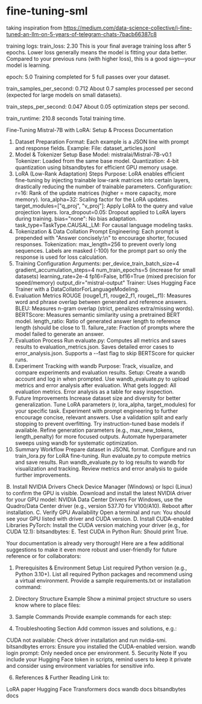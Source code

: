 # fine-tuning-sml

taking inspiration from https://medium.com/data-science-collective/i-fine-tuned-an-llm-on-5-years-of-telegram-chats-7bacb66387c8

training logs: 
train_loss: 2.30
This is your final average training loss after 5 epochs. Lower loss generally means the model is fitting your data better. Compared to your previous runs (with higher loss), this is a good sign—your model is learning.

epoch: 5.0
Training completed for 5 full passes over your dataset.

train_samples_per_second: 0.712
About 0.7 samples processed per second (expected for large models on small datasets).

train_steps_per_second: 0.047
About 0.05 optimization steps per second.

train_runtime: 210.8 seconds
Total training time.

Fine-Tuning Mistral-7B with LoRA: Setup & Process Documentation
1. Dataset Preparation
Format: Each example is a JSON line with prompt and response fields.
Example:
File: dataset_articles.jsonl
2. Model & Tokenizer Setup
Base Model: mistralai/Mistral-7B-v0.1
Tokenizer: Loaded from the same base model.
Quantization: 4-bit quantization using bitsandbytes for efficient GPU memory usage.
3. LoRA (Low-Rank Adaptation) Steps
Purpose: LoRA enables efficient fine-tuning by injecting trainable low-rank matrices into certain layers, drastically reducing the number of trainable parameters.
Configuration:
r=16: Rank of the update matrices (higher = more capacity, more memory).
lora_alpha=32: Scaling factor for the LoRA updates.
target_modules=["q_proj", "v_proj"]: Apply LoRA to the query and value projection layers.
lora_dropout=0.05: Dropout applied to LoRA layers during training.
bias="none": No bias adaptation.
task_type=TaskType.CAUSAL_LM: For causal language modeling tasks.
4. Tokenization & Data Collation
Prompt Engineering:
Each prompt is prepended with "Answer concisely:\n" to encourage shorter, focused responses.
Tokenization:
max_length=256 to prevent overly long sequences.
Labels are masked (-100) for the prompt part so only the response is used for loss calculation.
5. Training Configuration
Arguments:
per_device_train_batch_size=4
gradient_accumulation_steps=4
num_train_epochs=5 (increase for small datasets)
learning_rate=2e-4
fp16=False, bf16=True (mixed precision for speed/memory)
output_dir="mistral-output"
Trainer:
Uses Hugging Face Trainer with a DataCollatorForLanguageModeling.
6. Evaluation Metrics
ROUGE (rouge1_f1, rouge2_f1, rougeL_f1):
Measures word and phrase overlap between generated and reference answers.
BLEU:
Measures n-gram overlap (strict, penalizes extra/missing words).
BERTScore:
Measures semantic similarity using a pretrained BERT model.
length_ratio:
Ratio of generated answer length to reference length (should be close to 1).
failure_rate:
Fraction of prompts where the model failed to generate an answer.
7. Evaluation Process
Run evaluate.py:
Computes all metrics and saves results to evaluation_metrics.json.
Saves detailed error cases to error_analysis.json.
Supports a --fast flag to skip BERTScore for quicker runs.
8. Experiment Tracking with wandb
Purpose:
Track, visualize, and compare experiments and evaluation results.
Setup:
Create a wandb account and log in when prompted.
Use wandb_evaluate.py to upload metrics and error analysis after evaluation.
What gets logged:
All evaluation metrics.
Error analysis as a table for easy inspection.
9. Future Improvements
Increase dataset size and diversity for better generalization.
Tune LoRA parameters (r, lora_alpha, target_modules) for your specific task.
Experiment with prompt engineering to further encourage concise, relevant answers.
Use a validation split and early stopping to prevent overfitting.
Try instruction-tuned base models if available.
Refine generation parameters (e.g., max_new_tokens, length_penalty) for more focused outputs.
Automate hyperparameter sweeps using wandb for systematic optimization.
10. Summary Workflow
Prepare dataset in JSONL format.
Configure and run train_lora.py for LoRA fine-tuning.
Run evaluate.py to compute metrics and save results.
Run wandb_evaluate.py to log results to wandb for visualization and tracking.
Review metrics and error analysis to guide further improvements.

B. Install NVIDIA Drivers
Check Device Manager (Windows) or lspci (Linux) to confirm the GPU is visible.
Download and install the latest NVIDIA driver for your GPU model:
NVIDIA Data Center Drivers
For Windows, use the Quadro/Data Center driver (e.g., version 537.70 for V100/A10).
Reboot after installation.
C. Verify GPU Availability
Open a terminal and run:
You should see your GPU listed with driver and CUDA version.
D. Install CUDA-enabled Libraries
PyTorch:
Install the CUDA version matching your driver (e.g., for CUDA 12.1):
bitsandbytes:
E. Test CUDA in Python
Run:
Should print True.

Your documentation is already very thorough! Here are a few additional suggestions to make it even more robust and user-friendly for future reference or for collaborators:

1. Prerequisites & Environment Setup
List required Python version (e.g., Python 3.10+).
List all required Python packages and recommend using a virtual environment.
Provide a sample requirements.txt or installation command:
2. Directory Structure Example
Show a minimal project structure so users know where to place files:

3. Sample Commands
Provide example commands for each step:

4. Troubleshooting Section
Add common issues and solutions, e.g.:

CUDA not available: Check driver installation and run nvidia-smi.
bitsandbytes errors: Ensure you installed the CUDA-enabled version.
wandb login prompt: Only needed once per environment.
5. Security Note
If you include your Hugging Face token in scripts, remind users to keep it private and consider using environment variables for sensitive info.

6. References & Further Reading
Link to:

LoRA paper
Hugging Face Transformers docs
wandb docs
bitsandbytes docs